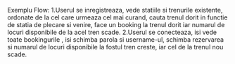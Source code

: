 Exemplu Flow: 
1.Userul se inregistreaza, vede statiile si trenurile existente, ordonate de la cel care urmeaza cel mai curand, cauta trenul dorit in functie de statia de plecare si venire, face un booking la trenul dorit iar numarul de locuri disponibile de la acel tren scade.
2.Userul se conecteaza, isi vede toate bookingurile , isi schimba parola si username-ul, schimba rezervarea si numarul de locuri disponibile la fostul tren creste, iar cel de la trenul nou scade.
